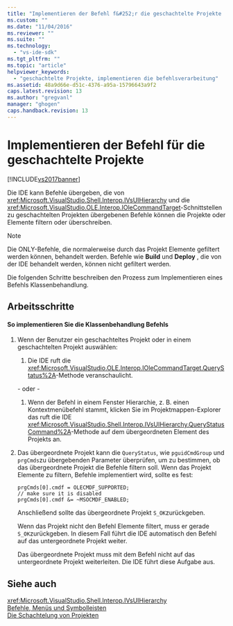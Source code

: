 ```yaml
---
title: "Implementieren der Befehl f&#252;r die geschachtelte Projekte | Microsoft Docs"
ms.custom: ""
ms.date: "11/04/2016"
ms.reviewer: ""
ms.suite: ""
ms.technology: 
  - "vs-ide-sdk"
ms.tgt_pltfrm: ""
ms.topic: "article"
helpviewer_keywords: 
  - "geschachtelte Projekte, implementieren die befehlsverarbeitung"
ms.assetid: 48a9d66e-d51c-4376-a95a-15796643a9f2
caps.latest.revision: 13
ms.author: "gregvanl"
manager: "ghogen"
caps.handback.revision: 13
---
```

# Implementieren der Befehl f&#252;r die geschachtelte Projekte
[!INCLUDE[vs2017banner](../../code-quality/includes/vs2017banner.md)]

Die IDE kann Befehle übergeben, die von <xref:Microsoft.VisualStudio.Shell.Interop.IVsUIHierarchy> und die <xref:Microsoft.VisualStudio.OLE.Interop.IOleCommandTarget>\-Schnittstellen zu geschachtelten Projekten übergebenen Befehle können die Projekte oder Elemente filtern oder überschreiben.  
  
> [!NOTE]
>  Die ONLY\-Befehle, die normalerweise durch das Projekt Elemente gefiltert werden können, behandelt werden.  Befehle wie **Build** und **Deploy** , die von der IDE behandelt werden, können nicht gefiltert werden.  
  
 Die folgenden Schritte beschreiben den Prozess zum Implementieren eines Befehls Klassenbehandlung.  
  
## Arbeitsschritte  
  
#### So implementieren Sie die Klassenbehandlung Befehls  
  
1.  Wenn der Benutzer ein geschachteltes Projekt oder in einem geschachtelten Projekt auswählen:  
  
    1.  Die IDE ruft die <xref:Microsoft.VisualStudio.OLE.Interop.IOleCommandTarget.QueryStatus%2A>\-Methode veranschaulicht.  
  
     \- oder \-  
  
    1.  Wenn der Befehl in einem Fenster Hierarchie, z. B. einen Kontextmenübefehl stammt, klicken Sie im Projektmappen\-Explorer das ruft die IDE <xref:Microsoft.VisualStudio.Shell.Interop.IVsUIHierarchy.QueryStatusCommand%2A>\-Methode auf dem übergeordneten Element des Projekts an.  
  
2.  Das übergeordnete Projekt kann die `QueryStatus`, wie `pguidCmdGroup` und `prgCmds`zu übergebenden Parameter überprüfen, um zu bestimmen, ob das übergeordnete Projekt die Befehle filtern soll.  Wenn das Projekt Elemente zu filtern, Befehle implementiert wird, sollte es fest:  
  
    ```  
    prgCmds[0].cmdf = OLECMDF_SUPPORTED;  
    // make sure it is disabled  
    prgCmds[0].cmdf &= ~MSOCMDF_ENABLED;  
    ```  
  
     Anschließend sollte das übergeordnete Projekt `S_OK`zurückgeben.  
  
     Wenn das Projekt nicht den Befehl Elemente filtert, muss er gerade `S_OK`zurückgeben.  In diesem Fall führt die IDE automatisch den Befehl auf das untergeordnete Projekt weiter.  
  
     Das übergeordnete Projekt muss mit dem Befehl nicht auf das untergeordnete Projekt weiterleiten.  Die IDE führt diese Aufgabe aus.  
  
## Siehe auch  
 <xref:Microsoft.VisualStudio.Shell.Interop.IVsUIHierarchy>   
 [Befehle, Menüs und Symbolleisten](../../extensibility/internals/commands-menus-and-toolbars.md)   
 [Die Schachtelung von Projekten](../../extensibility/internals/nesting-projects.md)